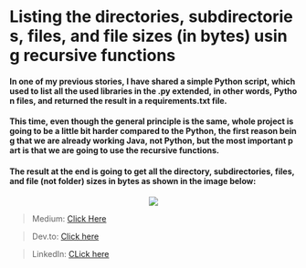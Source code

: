 # Listing the directories, subdirectories, files, and file sizes (in bytes) using recursive functions

  
<h4>
In one of my previous stories, I have shared a simple Python script, which used to list all the used libraries in the .py extended, in other words, Python files, and returned the result in a requirements.txt file.
</h4>
	
  
<h4>
This time, even though the general principle is the same, whole project is going to be a little bit harder compared to the Python, the first reason being that we are already working Java, not Python, but the most important part is that we are going to use the recursive functions.
</h4>
  
<h4>
The result at the end is going to get all the directory, subdirectories, files, and file (not folder) sizes in bytes as shown in the image below:
</h4>


<p align="center">
  <img src="https://i.imgur.com/s03MWBB.png">
</p>

<blockquote>Medium: <a href="https://woosal1337.medium.com/listing-all-the-files-subdirectories-laying-down-in-the-path-recursively-java-6b7fa1080068"> Click Here</a></blockquote>

  

<blockquote>Dev.to: <a href="https://dev.to/woosal/listing-all-the-files-subdirectories-laying-down-in-the-path-recursively-java-3mii"> Click here</a></blockquote>

  

<blockquote>LinkedIn: <a href="https://www.linkedin.com/in/woosal/"> CLick here</a></blockquote>
